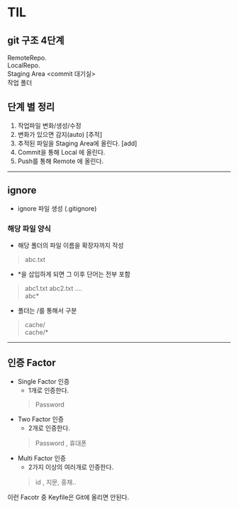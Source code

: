 # TIL
##  git 구조 4단계<br>
RemoteRepo.<br>
LocalRepo.<br>
Staging Area <commit 대기실><br>
작업 폴더



##  단계 별 정리
1. 작업파일 변화/생성/수정
2. 변화가 있으면 감지(auto) [추적]
3. 추적된 파일을 Staging Area에 올린다. [add]
4. Commit을 통해 Local 에 올린다.
5. Push를 통해 Remote 에 올린다.


---

## ignore
* ignore 파일 생성 (.gitignore)<br>
### 해당 파일 양식
* 해당 폴더의 파일 이름을 확장자까지 작성
> abc.txt

* *을 삽입하게 되면 그 이후 단어는 전부 포함
> abc1.txt abc2.txt ....<br>
> abc*

* 폴더는 /를 통해서 구분
> cache/<br>
> cache/*<br>

---
## 인증 Factor

* Single Factor 인증
    * 1개로 인증한다.
    > Password
* Two Factor 인증
    * 2개로 인증한다.
    > Password , 휴대폰
* Multi Factor 인증
    * 2가지 이상의 여러개로 인증한다.
    >  id , 지문, 홍채..<br>

    
 이런 Facotr 중 Keyfile은 Git에 올리면 안된다.

